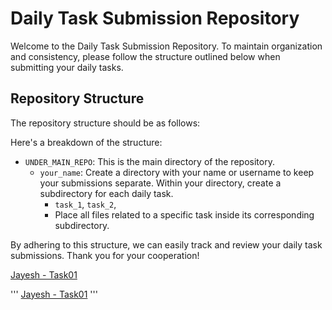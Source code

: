 # Daily Task Submission Repository

Welcome to the Daily Task Submission Repository. To maintain organization and consistency, please follow the structure outlined below when submitting your daily tasks.

## Repository Structure

The repository structure should be as follows:



Here's a breakdown of the structure:

- `UNDER_MAIN_REPO`: This is the main directory of the repository.
    - `your_name`: Create a directory with your name or username to keep your submissions separate.
      Within your directory, create a subdirectory for each daily task.
        - `task_1`, 
          `task_2`,
        - Place all files related to a specific task inside its corresponding subdirectory.

By adhering to this structure, we can easily track and review your daily task submissions. Thank you for your cooperation!


[Jayesh - Task01](https://xscientisttech.github.io/Frontend-2023/Jayesh/Task1/index.html)

'''
[Jayesh - Task01](https://xscientisttech.github.io/Frontend-2023/Jayesh/Task1/index.html)
'''